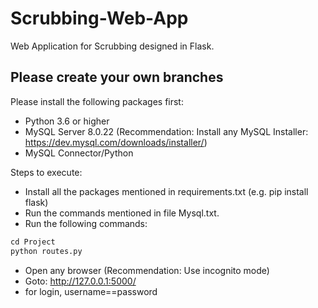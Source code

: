 # Scrubbing-Web-App
Web Application for Scrubbing designed in Flask.

## **Please create your own branches**

Please install the following packages first:
- Python 3.6 or higher
- MySQL Server 8.0.22 (Recommendation: Install any MySQL Installer: https://dev.mysql.com/downloads/installer/)
- MySQL Connector/Python

Steps to execute:
- Install all the packages mentioned in requirements.txt (e.g. pip install flask)
- Run the commands mentioned in file Mysql.txt.
- Run the following commands:
```python
cd Project
python routes.py
```
- Open any browser (Recommendation: Use incognito mode)
- Goto: http://127.0.0.1:5000/
- for login, username==password


